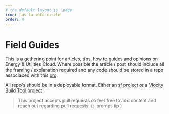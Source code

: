 ```yaml
---
# the default layout is 'page'
icon: fas fa-info-circle
order: 4
---
```


# Field Guides

This is a gethering point for articles, tips, how to guides and opinions on Energy & Utilities Cloud. Where possible the article / post should include all the framing / explanation required and any code should be stored in a repo associaced with this [org]([https://](https://github.com/orgs/euc-field-guides/repositories)).

All repo's should be in a deployable format. Either an [sf project]([https://](https://developer.salesforce.com/docs/atlas.en-us.sfdx_cli_reference.meta/sfdx_cli_reference/cli_reference_project_commands_unified.htm#cli_reference_project_generate_unified)) or a [Vlocity Build Tool project]([https://](https://github.com/vlocityinc/vlocity_build)).

> This project accepts pull requests so feel free to add content and reach out regarding pull requests.
{: .prompt-tip }
